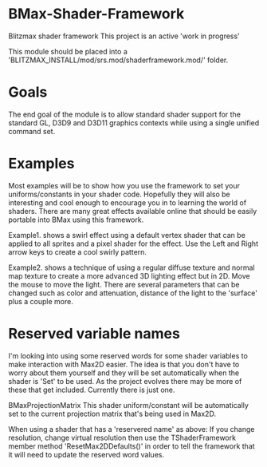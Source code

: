 
# BMax-Shader-Framework
Blitzmax shader framework
This project is an active 'work in progress'

This module should be placed into a 'BLITZMAX_INSTALL/mod/srs.mod/shaderframework.mod/' folder.


# Goals
The end goal of the module is to allow standard shader support for the standard GL, D3D9 and D3D11 graphics contexts while
using a single unified command set.


# Examples
Most examples will be to show how you use the framework to set your uniforms/constants in your shader code. Hopefully they will also be interesting and cool enough to encourage you in to learning the world of shaders. There are many great effects available online that should be easily portable into BMax using this framework.

Example1. shows a swirl effect using a default vertex shader that can be applied to all sprites and a pixel shader for the effect.
    Use the Left and Right arrow keys to create a cool swirly pattern.
    
Example2. shows a technique of using a regular diffuse texture and normal map texture to create a more advanced 3D lighting effect but in 2D. Move the mouse to move the light. There are several parameters that can be changed such as color and attenuation, distance of the light to the 'surface' plus a couple more.


# Reserved variable names
I'm looking into using some reserved words for some shader variables to make interaction with Max2D easier. The idea is that you don't have to worry about them yourself and they will be set automatically when the shader is 'Set' to be used. As the project evolves there may be more of these that get included. Currently there is just one.

BMaxProjectionMatrix
    This shader uniform/constant will be automatically set to the current projection matrix that's being used in Max2D.

When using a shader that has a 'reservered name' as above: If you change resolution, change virtual resolution then use the TShaderFramework member method 'ResetMax2DDefaults()' in order to tell the framework that it will need to update the reserved word values.
